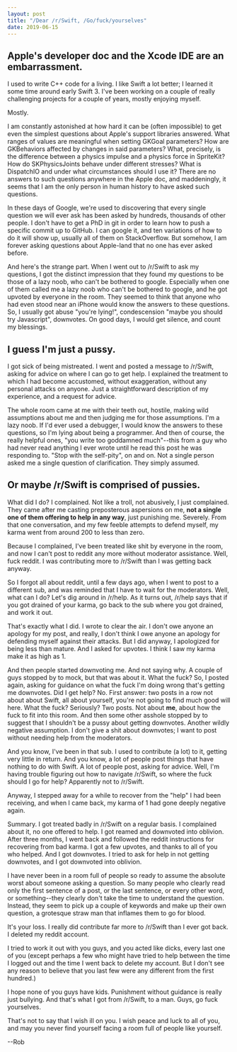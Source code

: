 ```yaml
---
layout: post
title: "/Dear /r/Swift, /Go/fuck/yourselves"
date: 2019-06-15
---
```


## Apple's developer doc and the Xcode IDE are an embarrassment.

I used to write C++ code for a living. I like Swift a lot better; I learned it some time around early Swift 3. I've been working on a couple of really challenging projects for a couple of years, mostly enjoying myself.

Mostly.

I am constantly astonished at how hard it can be (often impossible) to get even the simplest questions about Apple's support libraries answered. What ranges of values are meaningful when setting GKGoal parameters? How are GKBehaviors affected by changes in said parameters? What, precisely, is the difference between a physics impulse and a physics force in SpriteKit? How do SKPhysicsJoints behave under different stresses? What is DispatchIO and under what circumstances should I use it? There are no answers to such questions anywhere in the Apple doc, and maddeningly, it seems that I am the only person in human history to have asked such questions.

In these days of Google, we're used to discovering that every single question we will ever ask has been asked by hundreds, thousands of other people. I don't have to get a PhD in git in order to learn how to push a specific commit up to GitHub. I can google it, and ten variations of how to do it will show up, usually all of them on StackOverflow. But somehow, I am forever asking questions about Apple-land that no one has ever asked before.

And here's the strange part. When I went out to /r/Swift to ask my questions, I got the distinct impression that they found my questions to be those of a lazy noob, who can't be bothered to google. Especially when one of them called me a lazy noob who can't be bothered to google, and he got upvoted by everyone in the room. They seemed to think that anyone who had even stood near an iPhone would know the answers to these questions. So, I usually got abuse "you're lying!", condescension "maybe you should try Javascript", downvotes. On good days, I would get silence, and count my blessings.

## I guess I'm just a pussy.

I got sick of being mistreated. I went and posted a message to /r/Swift, asking for advice on where I can go to get help. I explained the treatment to which I had become accustomed, without exaggeration, without any personal attacks on anyone. Just a straightforward description of my experience, and a request for advice.

The whole room came at me with their teeth out, hostile, making wild assumptions about me and then judging me for those assumptions. I'm a lazy noob. If I'd ever used a debugger, I would know the answers to these questions, so I'm lying about being a programmer. And then of course, the really helpful ones, "you write too goddamned much"--this from a guy who had never read anything I ever wrote until he read this post he was responding to. "Stop with the self-pity", on and on. Not a single person asked me a single question of clarification. They simply assumed.

## Or maybe /r/Swift is comprised of pussies.

What did I do? I complained. Not like a troll, not abusively, I just complained. They came after me casting preposterous aspersions on me, **not a single one of them offering to help in any way**, just punishing me. Severely. From that one conversation, and my few feeble attempts to defend myself, my karma went from around 200 to less than zero.

Because I complained, I've been treated like shit by everyone in the room, and now I can't post to reddit any more without moderator assistance. Well, fuck reddit. I was contributing more to /r/Swift than I was getting back anyway.

So I forgot all about reddit, until a few days ago, when I went to post to a different sub, and was reminded that I have to wait for the moderators. Well, what can I do? Let's dig around in /r/help. As it turns out, /r/help says that if you got drained of your karma, go back to the sub where you got drained, and work it out.

That's exactly what I did. I wrote to clear the air. I don't owe anyone an apology for my post, and really, I don't think I owe anyone an apology for defending myself against their attacks. But I did anyway, I apologized for being less than mature. And I asked for upvotes. I think I saw my karma make it as high as 1.

And then people started downvoting me. And not saying why. A couple of guys stopped by to mock, but that was about it. What the fuck? So, I posted again, asking for guidance on what the fuck I'm doing wrong that's getting me downvotes. Did I get help? No. First answer: two posts in a row not about about Swift, all about yourself, you're not going to find much good will here. What the fuck? Seriously? Two posts. Not about **me**, about how the fuck to fit into this room. And then some other asshole stopped by to suggest that I shouldn't be a pussy about getting downvotes. Another wildly negative assumption. I don't give a shit about downvotes; I want to post without needing help from the moderators.

And you know, I've been in that sub. I used to contribute (a lot) to it, getting very little in return. And you know, a lot of people post things that have nothing to do with Swift. A lot of people post, asking for advice. Well, I'm having trouble figuring out how to navigate /r/Swift, so where the fuck should I go for help? Apparently not to /r/Swift.

Anyway, I stepped away for a while to recover from the "help" I had been receiving, and when I came back, my karma of 1 had gone deeply negative again.

Summary. I got treated badly in /r/Swift on a regular basis. I complained about it, no one offered to help. I got reamed and downvoted into oblivion. After three months, I went back and followed the reddit instructions for recovering from bad karma. I got a few upvotes, and thanks to all of you who helped. And I got downvotes. I tried to ask for help in not getting downvotes, and I got downvoted into oblivion.

I have never been in a room full of people so ready to assume the absolute worst about someone asking a question. So many people who clearly read only the first sentence of a post, or the last sentence, or every other word, or something--they clearly don't take the time to understand the question. Instead, they seem to pick up a couple of keywords and make up their own question, a grotesque straw man that inflames them to go for blood.

It's your loss. I really did contribute far more to /r/Swift than I ever got back. I deleted my reddit account.

I tried to work it out with you guys, and you acted like dicks, every last one of you (except perhaps a few who might have tried to help between the time I logged out and the time I went back to delete my account. But I don't see any reason to believe that you last few were any different from the first hundred.)

I hope none of you guys have kids. Punishment without guidance is really just bullying. And that's what I got from /r/Swift, to a man. Guys, go fuck yourselves.

That's not to say that I wish ill on you. I wish peace and luck to all of you, and may you never find yourself facing a room full of people like yourself.

--Rob